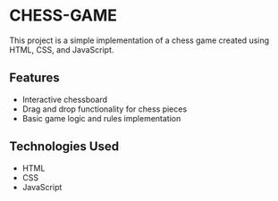 # CHESS-GAME

This project is a simple implementation of a chess game created using HTML, CSS, and JavaScript.

## Features

- Interactive chessboard
- Drag and drop functionality for chess pieces
- Basic game logic and rules implementation

## Technologies Used

- HTML
- CSS
- JavaScript
